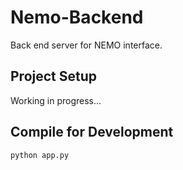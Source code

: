 # Nemo-Backend

Back end server for NEMO interface.
## Project Setup

Working in progress...

## Compile for Development

```sh
python app.py
```
